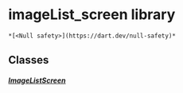 


# imageList_screen library






    *[<Null safety>](https://dart.dev/null-safety)*





## Classes

##### [ImageListScreen](../smeup_screens_test_imageList_screen/ImageListScreen-class.md)



 















